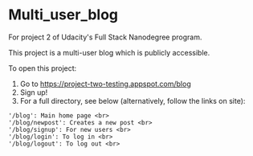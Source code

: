 # Multi_user_blog

For project 2 of Udacity's Full Stack Nanodegree program.

This project is a multi-user blog which is publicly accessible.

To open this project: <br>
  1. Go to https://project-two-testing.appspot.com/blog <br>
  2. Sign up!
  3. For a full directory, see below (alternatively, follow the links on site):
  
    '/blog': Main home page <br>
    '/blog/newpost': Creates a new post <br>
    '/blog/signup': For new users <br>
    '/blog/login': To log in <br>
    '/blog/logout': To log out <br>
 
